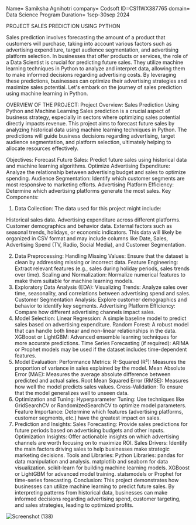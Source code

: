 Name= Samiksha Agnihotri 
company= Codsoft 
ID=CS11WX387765 
domain= Data Science 
Program Duration= 1sep-30sep 2024

PROJECT SALES PREDICTION USING PYTHON

Sales prediction involves forecasting the amount of a product that
customers will purchase, taking into account various factors such as
advertising expenditure, target audience segmentation, and
advertising platform selection.
In businesses that offer products or services, the role of a Data
Scientist is crucial for predicting future sales. They utilize machine
learning techniques in Python to analyze and interpret data, allowing
them to make informed decisions regarding advertising costs. By
leveraging these predictions, businesses can optimize their
advertising strategies and maximize sales potential. Let's embark on
the journey of sales prediction using machine learning in Python.


OVERVIEW OF THE PROJECT: Project Overview: Sales Prediction Using Python and Machine Learning
Sales prediction is a crucial aspect of business strategy, especially in sectors where optimizing sales potential directly impacts revenue. This project aims to forecast future sales by analyzing historical data using machine learning techniques in Python. The predictions will guide business decisions regarding advertising, target audience segmentation, and platform selection, ultimately helping to allocate resources effectively.

Objectives:
Forecast Future Sales: Predict future sales using historical data and machine learning algorithms.
Optimize Advertising Expenditure: Analyze the relationship between advertising budget and sales to optimize spending.
Audience Segmentation: Identify which customer segments are most responsive to marketing efforts.
Advertising Platform Efficiency: Determine which advertising platforms generate the most sales.
Key Components:
1. Data Collection:
The data used for this project might include:

Historical sales data.
Advertising expenditure across different platforms.
Customer demographics and behavior data.
External factors such as seasonal trends, holidays, or economic indicators.
This data will likely be organized in CSV format and may include columns like Date, Sales, Advertising Spend (TV, Radio, Social Media), and Customer Segmentation.

2. Data Preprocessing:
Handling Missing Values: Ensure that the dataset is clean by addressing missing or incorrect data.
Feature Engineering: Extract relevant features (e.g., sales during holiday periods, sales trends over time).
Scaling and Normalization: Normalize numerical features to make them suitable for machine learning models.
3. Exploratory Data Analysis (EDA):
Visualizing Trends: Analyze sales over time, seasonality, and correlations between advertising spend and sales.
Customer Segmentation Analysis: Explore customer demographics and behavior to identify key segments.
Advertising Platform Efficiency: Compare how different advertising channels impact sales.
4. Model Selection:
Linear Regression: A simple baseline model to predict sales based on advertising expenditure.
Random Forest: A robust model that can handle both linear and non-linear relationships in the data.
XGBoost or LightGBM: Advanced ensemble learning techniques for more accurate predictions.
Time Series Forecasting (if required): ARIMA or Prophet models may be used if the dataset includes time-dependent features.
5. Model Evaluation:
Performance Metrics:
R-Squared (R²): Measures the proportion of variance in sales explained by the model.
Mean Absolute Error (MAE): Measures the average absolute difference between predicted and actual sales.
Root Mean Squared Error (RMSE): Measures how well the model predicts sales values.
Cross-Validation: To ensure that the model generalizes well to unseen data.
6. Optimization and Tuning:
Hyperparameter Tuning: Use techniques like GridSearchCV or RandomizedSearchCV to optimize model parameters.
Feature Importance: Determine which features (advertising platforms, customer segments, etc.) have the greatest impact on sales.
7. Prediction and Insights:
Sales Forecasting: Provide sales predictions for future periods based on advertising budgets and other inputs.
Optimization Insights: Offer actionable insights on which advertising channels are worth focusing on to maximize ROI.
Sales Drivers: Identify the main factors driving sales to help businesses make strategic marketing decisions.
Tools and Libraries:
Python Libraries:
pandas for data manipulation and analysis.
matplotlib and seaborn for data visualization.
scikit-learn for building machine learning models.
XGBoost or LightGBM for advanced model training.
statsmodels or Prophet for time-series forecasting.
Conclusion:
This project demonstrates how businesses can utilize machine learning to predict future sales. By interpreting patterns from historical data, businesses can make informed decisions regarding advertising spend, customer targeting, and sales strategies, leading to optimized profits.

![Screenshot (138)](https://github.com/user-attachments/assets/36b02098-4d1d-4cbb-a081-a6f2e3101a29)

